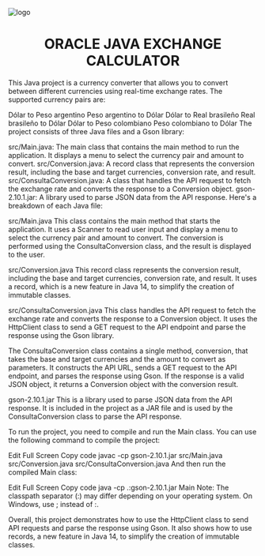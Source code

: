 ![logo](https://github.com/ferjosegonza/OracleJavaExchangeCalculator/assets/96452620/1b95dc99-c552-43b9-abb6-ce1fe6751fac)



<div align="center">
  <h1 align="center">
    ORACLE JAVA EXCHANGE CALCULATOR
  </h1>
</div>

This Java project is a currency converter that allows you to convert between different currencies using real-time exchange rates. The supported currency pairs are:

Dólar to Peso argentino
Peso argentino to Dólar
Dólar to Real brasileño
Real brasileño to Dólar
Dólar to Peso colombiano
Peso colombiano to Dólar
The project consists of three Java files and a Gson library:

src/Main.java: The main class that contains the main method to run the application. It displays a menu to select the currency pair and amount to convert.
src/Conversion.java: A record class that represents the conversion result, including the base and target currencies, conversion rate, and result.
src/ConsultaConversion.java: A class that handles the API request to fetch the exchange rate and converts the response to a Conversion object.
gson-2.10.1.jar: A library used to parse JSON data from the API response.
Here's a breakdown of each Java file:

src/Main.java
This class contains the main method that starts the application. It uses a Scanner to read user input and display a menu to select the currency pair and amount to convert. The conversion is performed using the ConsultaConversion class, and the result is displayed to the user.

src/Conversion.java
This record class represents the conversion result, including the base and target currencies, conversion rate, and result. It uses a record, which is a new feature in Java 14, to simplify the creation of immutable classes.

src/ConsultaConversion.java
This class handles the API request to fetch the exchange rate and converts the response to a Conversion object. It uses the HttpClient class to send a GET request to the API endpoint and parse the response using the Gson library.

The ConsultaConversion class contains a single method, conversion, that takes the base and target currencies and the amount to convert as parameters. It constructs the API URL, sends a GET request to the API endpoint, and parses the response using Gson. If the response is a valid JSON object, it returns a Conversion object with the conversion result.

gson-2.10.1.jar
This is a library used to parse JSON data from the API response. It is included in the project as a JAR file and is used by the ConsultaConversion class to parse the API response.

To run the project, you need to compile and run the Main class. You can use the following command to compile the project:

Edit
Full Screen
Copy code
javac -cp gson-2.10.1.jar src/Main.java src/Conversion.java src/ConsultaConversion.java
And then run the compiled Main class:

Edit
Full Screen
Copy code
java -cp .:gson-2.10.1.jar Main
Note: The classpath separator (:) may differ depending on your operating system. On Windows, use ; instead of :.

Overall, this project demonstrates how to use the HttpClient class to send API requests and parse the response using Gson. It also shows how to use records, a new feature in Java 14, to simplify the creation of immutable classes.
